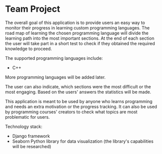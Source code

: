 # Team Project

The overall goal of this application is to provide users an easy way to monitor their progress in learning custom programming languages. The road map of learning the chosen programming language will divide the learning path into the most important sections. At the end of each section the user will take part in a short test to check if they obtained the required knowledge to proceed.

The supported programming languages include:<br />
- C++

More programming languages will be added later.

The user can also indicate, which sections were the most difficult or the most engaging. Based on the users' answers the statistics will be made.

This application is meant to be used by anyone who learns programming and needs an extra motivation or the progress tracking.
It can also be used by programming courses' creators to check what topics are most problematic for users.

Technology stack:<br />
- Django framework<br />
- Seaborn Python library for data visualization (the library's capabilities will be researched)
